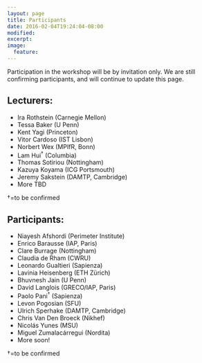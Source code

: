 ```yaml
---
layout: page
title: Participants
date: 2016-02-04T19:24:04-08:00
modified:
excerpt:
image:
  feature:
---
```


Participation in the workshop will be by invitation only.
We are still confirming participants, and will continue to update this
page.

## Lecturers:

* Ira Rothstein (Carnegie Mellon)
* Tessa Baker (U Penn)
* Kent Yagi (Princeton)
* Vitor Cardoso (IST Lisbon)
* Norbert Wex (MPIfR, Bonn)
* Lam Hui<sup>†</sup> (Columbia)
* Thomas Sotiriou (Nottingham)
* Kazuya Koyama (ICG Portsmouth)
* Jeremy Sakstein (DAMTP, Cambridge)
* More TBD

†=to be confirmed

## Participants:

* Niayesh Afshordi (Perimeter Institute)
* Enrico Barausse (IAP, Paris)
* Clare Burrage (Nottingham)
* Claudia de Rham (CWRU)
* Leonardo Gualtieri (Sapienza)
* Lavinia Heisenberg (ETH Zürich)
* Bhuvnesh Jain (U Penn)
* David Langlois (GRECO/IAP, Paris)
* Paolo Pani<sup>†</sup> (Sapienza)
* Levon Pogosian (SFU)
* Ulrich Sperhake (DAMTP, Cambridge)
* Chris Van Den Broeck (Nikhef)
* Nicolás Yunes (MSU)
* Miguel Zumalacárregui (Nordita)
* More soon!

†=to be confirmed
